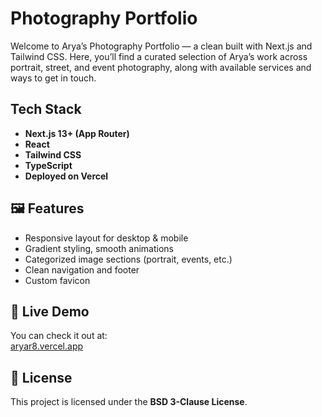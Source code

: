 # Photography Portfolio

Welcome to Arya’s Photography Portfolio — a clean built with Next.js and Tailwind CSS.
Here, you’ll find a curated selection of Arya’s work across portrait, street, and event photography, along with available services and ways to get in touch.

## Tech Stack

- **Next.js 13+ (App Router)**
- **React**
- **Tailwind CSS**
- **TypeScript**
- **Deployed on Vercel**


## 🖼️ Features

- Responsive layout for desktop & mobile
- Gradient styling, smooth animations
- Categorized image sections (portrait, events, etc.)
- Clean navigation and footer
- Custom favicon

## 📸 Live Demo

You can check it out at:  
[aryar8.vercel.app](https://aryar8.vercel.app)

## 📜 License

This project is licensed under the **BSD 3-Clause License**.  